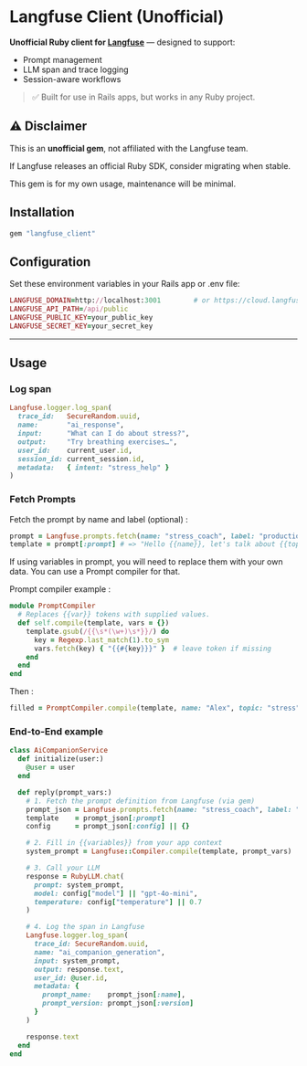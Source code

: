 # Langfuse Client (Unofficial)

**Unofficial Ruby client for [Langfuse](https://langfuse.com)** — designed to support:
- Prompt management
- LLM span and trace logging
- Session-aware workflows

> ✅ Built for use in Rails apps, but works in any Ruby project.

## ⚠️  Disclaimer

This is an **unofficial gem**, not affiliated with the Langfuse team.

If Langfuse releases an official Ruby SDK, consider migrating when stable.

This gem is for my own usage, maintenance will be minimal.

## Installation

```ruby
gem "langfuse_client"
```

## Configuration

Set these environment variables in your Rails app or .env file:

```ruby
LANGFUSE_DOMAIN=http://localhost:3001        # or https://cloud.langfuse.com
LANGFUSE_API_PATH=/api/public
LANGFUSE_PUBLIC_KEY=your_public_key
LANGFUSE_SECRET_KEY=your_secret_key
```

---

## Usage

### Log span

```ruby
Langfuse.logger.log_span(
  trace_id:   SecureRandom.uuid,
  name:       "ai_response",
  input:      "What can I do about stress?",
  output:     "Try breathing exercises…",
  user_id:    current_user.id,
  session_id: current_session.id,
  metadata:   { intent: "stress_help" }
)
```

### Fetch Prompts


Fetch the prompt by name and label (optional) :

```ruby
prompt = Langfuse.prompts.fetch(name: "stress_coach", label: "production")
template = prompt[:prompt] # => "Hello {{name}}, let's talk about {{topic}}."
```


If using variables in prompt, you will need to replace them with your own data. You can use a Prompt compiler for that.

Prompt compiler example :

```ruby
module PromptCompiler
  # Replaces {{var}} tokens with supplied values.
  def self.compile(template, vars = {})
    template.gsub(/{{\s*(\w+)\s*}}/) do
      key = Regexp.last_match(1).to_sym
      vars.fetch(key) { "{{#{key}}}" }  # leave token if missing
    end
  end
end
```

Then :

```ruby
filled = PromptCompiler.compile(template, name: "Alex", topic: "stress")
```

### End-to-End example

```ruby
class AiCompanionService
  def initialize(user:)
    @user = user
  end

  def reply(prompt_vars:)
    # 1. Fetch the prompt definition from Langfuse (via gem)
    prompt_json = Langfuse.prompts.fetch(name: "stress_coach", label: "production")
    template    = prompt_json[:prompt]
    config      = prompt_json[:config] || {}

    # 2. Fill in {{variables}} from your app context
    system_prompt = Langfuse::Compiler.compile(template, prompt_vars)

    # 3. Call your LLM
    response = RubyLLM.chat(
      prompt: system_prompt,
      model: config["model"] || "gpt-4o-mini",
      temperature: config["temperature"] || 0.7
    )

    # 4. Log the span in Langfuse
    Langfuse.logger.log_span(
      trace_id: SecureRandom.uuid,
      name: "ai_companion_generation",
      input: system_prompt,
      output: response.text,
      user_id: @user.id,
      metadata: {
        prompt_name:    prompt_json[:name],
        prompt_version: prompt_json[:version]
      }
    )

    response.text
  end
end
```
